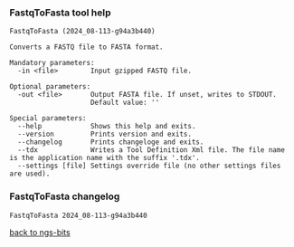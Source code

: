 ### FastqToFasta tool help
	FastqToFasta (2024_08-113-g94a3b440)
	
	Converts a FASTQ file to FASTA format.
	
	Mandatory parameters:
	  -in <file>        Input gzipped FASTQ file.
	
	Optional parameters:
	  -out <file>       Output FASTA file. If unset, writes to STDOUT.
	                    Default value: ''
	
	Special parameters:
	  --help            Shows this help and exits.
	  --version         Prints version and exits.
	  --changelog       Prints changeloge and exits.
	  --tdx             Writes a Tool Definition Xml file. The file name is the application name with the suffix '.tdx'.
	  --settings [file] Settings override file (no other settings files are used).
	
### FastqToFasta changelog
	FastqToFasta 2024_08-113-g94a3b440
	
[back to ngs-bits](https://github.com/imgag/ngs-bits)